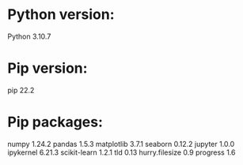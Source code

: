 # Python version:
Python                   3.10.7

# Pip version:
pip                      22.2

# Pip packages:
numpy                    1.24.2
pandas                   1.5.3
matplotlib               3.7.1
seaborn                  0.12.2
jupyter                  1.0.0
ipykernel                6.21.3
scikit-learn             1.2.1
tld                      0.13
hurry.filesize           0.9
progress                 1.6
